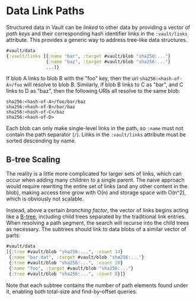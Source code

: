 Data Link Paths
===============

Structured data in Vault can be _linked_ to other data by providing a vector of
_path keys_ and their corresponding hash identifier links in the `:vault/links`
attribute. This provides a generic way to address tree-like data structures.

```clojure
#vault/data
{:vault/links [{:name "bar", :target #vault/blob "sha256:..."}
               {:name "baz", :target #vault/blob "sha256:..."}
               ...]}
```

If blob A links to blob B with the "foo" key, then the uri
`sha256:<hash-of-A>/foo` will resolve to blob B. Similarly, if blob B links to C
as "bar", and C links to D as "baz", then the following URIs all resolve to the
same blob:

```
sha256:<hash-of-A>/foo/bar/baz
sha256:<hash-of-B>/bar/baz
sha256:<hash-of-C>/baz
sha256:<hash-of-D>
```

Each blob can only make single-level links in the path, so `:name` must not
contain the path separator (`/`). Links in the `:vault/links` attribute must be
sorted descending by name.

## B-tree Scaling

The reality is a little more complicated for larger sets of links, which can
occur when adding many children to a single parent. The naive approach would
require rewriting the entire set of links (and any other content in the blob),
making access time grow with O(n) and storage space with O(n^2), which is
obviously not scalable.

Instead, above a certain _branching factor_, the vector of links begins acting
like a [B-tree](http://en.wikipedia.org/wiki/B-tree), including child trees
separated by the traditional link entries. When resolving a path segment, the
search will recurse into the child trees as necessary. The subtrees should link
to data blobs of a similar vector of parts:

```clojure
#vault/data
[{:tree #vault/blob "sha256:...", :count 14}
 {:name "bar.dat", :target #vault/blob "sha256:..."}
 {:tree #vault/blob "sha256:...", :count 20}
 {:name "foo", :target #vault/blob "sha256:..."}
 {:tree #vault/blob "sha256:...", :count 8}]}
```

Note that each subtree contains the number of path elements found under it,
enabling both total-size and find-by-offset queries.
